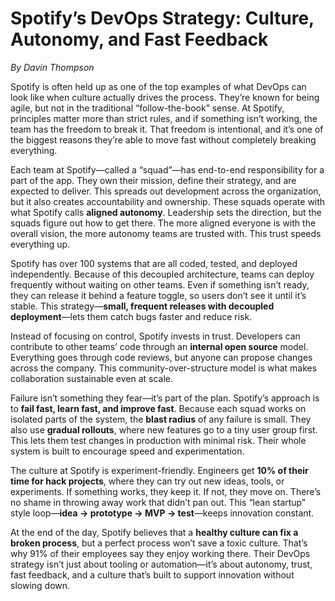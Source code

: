 # Spotify’s DevOps Strategy: Culture, Autonomy, and Fast Feedback  
*By Davin Thompson*

Spotify is often held up as one of the top examples of what DevOps can look like when culture actually drives the process. They’re known for being agile, but not in the traditional “follow-the-book” sense. At Spotify, principles matter more than strict rules, and if something isn’t working, the team has the freedom to break it. That freedom is intentional, and it’s one of the biggest reasons they’re able to move fast without completely breaking everything.

Each team at Spotify—called a “squad”—has end-to-end responsibility for a part of the app. They own their mission, define their strategy, and are expected to deliver. This spreads out development across the organization, but it also creates accountability and ownership. These squads operate with what Spotify calls **aligned autonomy**. Leadership sets the direction, but the squads figure out how to get there. The more aligned everyone is with the overall vision, the more autonomy teams are trusted with. This trust speeds everything up.

Spotify has over 100 systems that are all coded, tested, and deployed independently. Because of this decoupled architecture, teams can deploy frequently without waiting on other teams. Even if something isn’t ready, they can release it behind a feature toggle, so users don’t see it until it’s stable. This strategy—**small, frequent releases with decoupled deployment**—lets them catch bugs faster and reduce risk.

Instead of focusing on control, Spotify invests in trust. Developers can contribute to other teams’ code through an **internal open source** model. Everything goes through code reviews, but anyone can propose changes across the company. This community-over-structure model is what makes collaboration sustainable even at scale.

Failure isn’t something they fear—it’s part of the plan. Spotify’s approach is to **fail fast, learn fast, and improve fast**. Because each squad works on isolated parts of the system, the **blast radius** of any failure is small. They also use **gradual rollouts**, where new features go to a tiny user group first. This lets them test changes in production with minimal risk. Their whole system is built to encourage speed and experimentation.

The culture at Spotify is experiment-friendly. Engineers get **10% of their time for hack projects**, where they can try out new ideas, tools, or experiments. If something works, they keep it. If not, they move on. There’s no shame in throwing away work that didn’t pan out. This “lean startup” style loop—**idea → prototype → MVP → test**—keeps innovation constant.

At the end of the day, Spotify believes that a **healthy culture can fix a broken process**, but a perfect process won’t save a toxic culture. That’s why 91% of their employees say they enjoy working there. Their DevOps strategy isn’t just about tooling or automation—it’s about autonomy, trust, fast feedback, and a culture that’s built to support innovation without slowing down.
